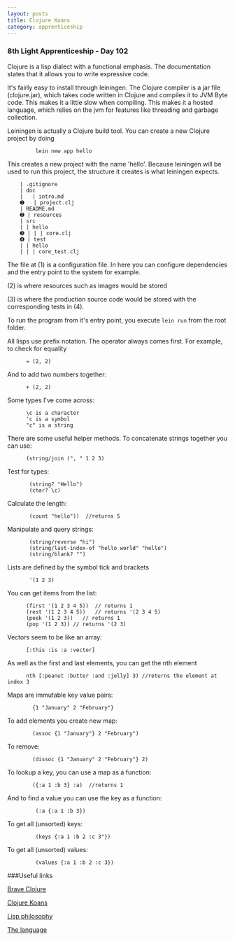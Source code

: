 ```yaml
---
layout: posts
title: Clojure Koans
category: apprenticeship
---
```

### 8th Light Apprenticeship - Day 102

Clojure is a lisp dialect with a functional emphasis. The documentation states that it allows you to write expressive code.

It's fairly easy to install through leiningen. The Clojure compiler is a jar file (clojure.jar), which takes code written in Clojure and compiles it to JVM Byte code. This makes it a little slow when compiling. This makes it a hosted language, which relies on the jvm for features like threading and garbage collection.

Leiningen is actually a Clojure build tool. You can create a new Clojure project by doing 
 
             lein new app hello
             
This creates a new project with the name 'hello'. Because leiningen will be used to run this project, the structure it creates is what leiningen expects.

		| .gitignore
		| doc
		| 	| intro.md
		➊   | project.clj
		| README.md
		➋ | resources
		| src
		| | hello
		➌ | | | core.clj
		➍ | test
		| | hello
		| | | core_test.clj 
		
The file at (1) is a configuration file. In here you can configure dependencies and the entry point to the system for example.

(2) is where resources such as images would be stored

(3) is where the production source code would be stored  with the corresponding tests in (4).    

To run the program from it's entry point, you execute `lein run` from the root folder.

All lisps use prefix notation. The operator always comes first. For example, to check for equality
          
          = (2, 2)
And to add two numbers together:
          
          + (2, 2)  
            
Some types I've come across:

          \c is a character
          'c is a symbol
          "c" is a string
          
There are some useful helper methods. To concatenate strings together you can use:
          
          (string/join (", " 1 2 3)
          
Test for types:
           
           (string? "Hello") 
           (char? \c)

Calculate the length:
 
           (count "hello"))  //returns 5

Manipulate and query strings:

           (string/reverse "hi")                    
           (string/last-index-of "hello world" "hello")
           (string/blank? "")
           
Lists are defined by the symbol tick and brackets
 
           '(1 2 3)
           
You can get items from the list:

          (first '(1 2 3 4 5))  // returns 1
          (rest '(1 2 3 4 5))   // returns '(2 3 4 5)  
          (peek '(1 2 3))   // returns 1
          (pop '(1 2 3)) // returns '(2 3)
             

Vectors seem to be like an array:

          [:this :is :a :vector]
          
As well as the first and last elements, you can get the nth element

          nth [:peanut :butter :and :jelly] 3) //returns the element at index 3
          
Maps are immutable key value pairs:

            {1 "January" 2 "February"}

To add elements you create new map:
 
            (assoc {1 "January"} 2 "February")
            
To remove: 

            (dissoc {1 "January" 2 "February"} 2)

To lookup a key, you can use a map as a function:

            ({:a 1 :b 3} :a)  //returns 1
            
And  to find a value you can use the key as a function:

             (:a {:a 1 :b 3})
             
To get all (unsorted) keys:
        
             (keys {:a 1 :b 2 :c 3"})

To get all (unsorted) values:
   
             (values {:a 1 :b 2 :c 3})
             
###Useful links

[Brave Clojure](http://www.braveclojure.com/)

[Clojure Koans](https://github.com/functional-koans/clojure-koans)

[Lisp philosophy](http://web.archive.org/web/20060903034858/http://www.cs.indiana.edu/~tanaka/GEB/LP.txt)

[The language](http://clojure.org/reference/reader)